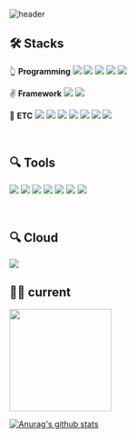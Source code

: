 ![header](https://capsule-render.vercel.app/api?type=waving&color=gradient&height=250&section=header&text=MementoMori&fontSize=90)

 ## 🛠 **Stacks**

👆 **Programming** <img src="https://img.shields.io/badge/Python-3776AB?style=for-the-badge&logo=Python&logoColor=white"> <img src="https://img.shields.io/badge/PHP-777BB4?style=for-the-badge&logo=PHP&logoColor=white"> <img src="https://img.shields.io/badge/Node.js-339933?style=for-the-badge&logo=Node.js&logoColor=white"> <img src="https://img.shields.io/badge/Deno-000000?style=for-the-badge&logo=Deno&logoColor=white"> <img src="https://img.shields.io/badge/TypeScript-3178c6?style=for-the-badge&logo=TypeScript&logoColor=white"> 

✌ **Framework** <img src="https://img.shields.io/badge/FastAPI-009688?style=for-the-badge&logo=FastAPI&logoColor=white"> <img src="https://img.shields.io/badge/Koa-33333D?style=for-the-badge&logo=Koa&logoColor=white"> 

🤙 **ETC** <img src="https://img.shields.io/badge/Composer-885630?style=for-the-badge&logo=Composer&logoColor=white"> <img src="https://img.shields.io/badge/jQuery-0769AD?style=for-the-badge&logo=jQuery&logoColor=white"> <img src="https://img.shields.io/badge/Docker-2496ED?style=for-the-badge&logo=Docker&logoColor=white"> <img src="https://img.shields.io/badge/NGINX-009639?style=for-the-badge&logo=NGINX&logoColor=white"> <img src="https://img.shields.io/badge/Apache-D22128?style=for-the-badge&logo=Apache&logoColor=white"> <img src="https://img.shields.io/badge/MariaDB-003545?style=for-the-badge&logo=MariaDB&logoColor=white"> <img src="https://img.shields.io/badge/HTML5-E34F26?style=for-the-badge&logo=HTML5&logoColor=white">

<br/>

## 🔍 **Tools**

<img src="https://img.shields.io/badge/pycharm-000000?style=for-the-badge&logo=pycharm&logoColor=white"> <img src="https://img.shields.io/badge/phpStorm-000000?style=for-the-badge&logo=phpStorm&logoColor=white"> <img src="https://img.shields.io/badge/Mobx-FF9955?style=for-the-badge&logo=MobX&logoColor=white"> <img src="https://img.shields.io/badge/phpStorm-000000?style=for-the-badge&logo=phpStorm&logoColor=white"> <img src="https://img.shields.io/badge/dbeaver-382923?style=for-the-badge&logo=dbeaver&logoColor=white"> <img src="https://img.shields.io/badge/phpStorm-000000?style=for-the-badge&logo=phpStorm&logoColor=white"> <img src="https://img.shields.io/badge/visualstudiocode-007ACC?style=for-the-badge&logo=visualstudiocode&logoColor=white">

<br/>

## 🔍 **Cloud**

<img src="https://img.shields.io/badge/naver-03C75A?style=for-the-badge&logo=naver&logoColor=white">

<br/>

## 👨‍💻 **current**
 <a href="https://github.com/khk37601"><img align="center" style="height:180px" src="https://github-readme-stats.vercel.app/api/top-langs/?username=khk37601&layout=compact&theme=nord&hide_border=true" /></a>

 [![Anurag's github stats](https://github-readme-stats.vercel.app/api?username=khk37601&count_private=true)](https://github.com/anuraghazra/github-readme-stats) 
